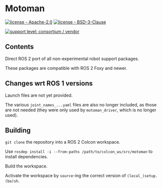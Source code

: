 # Motoman

[![license - Apache-2.0](https://img.shields.io/:license-Apache%202.0-yellowgreen.svg)](https://opensource.org/licenses/Apache-2.0)
[![license - BSD-3-Clause](https://img.shields.io/:license-BSD%203--Clause-blue.svg)](https://opensource.org/licenses/BSD-3-Clause)

[![support level: consortium / vendor](https://img.shields.io/badge/support%20level-consortium%20/%20vendor-brightgreen.svg)](http://rosindustrial.org/news/2016/10/7/better-supporting-a-growing-ros-industrial-software-platform)


## Contents

Direct ROS 2 port of all non-experimental robot support packages.

These packages are compatible with ROS 2 Foxy and newer.


## Changes wrt ROS 1 versions

Launch files are not yet provided.

The various `joint_names_...yaml` files are also no longer included, as those are not needed (they were only used by `motoman_driver`, which is no longer used).


## Building

`git clone` the repository into a ROS 2 Colcon workspace.

Use `rosdep install -i --from-paths /path/to/colcon_ws/src/motoman` to install dependencies. 

Build the workspace.

Activate the workspace by `source`-ing the correct version of `(local_)setup.(ba)sh`.
